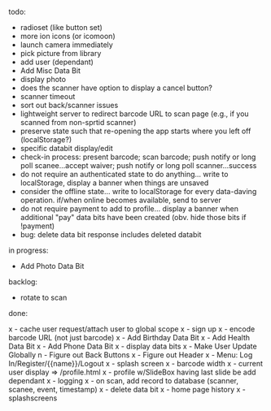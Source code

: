 todo:
- radioset (like button set)
- more ion icons (or icomoon)
- launch camera immediately
- pick picture from library
- add user (dependant)
- Add Misc Data Bit
- display photo
- does the scanner have option to display a cancel button?
- scanner timeout
- sort out back/scanner issues
- lightweight server to redirect barcode URL to scan page (e.g., if you scanned from non-sprtid scanner)
- preserve state such that re-opening the app starts where you left off (localStorage?)
- specific databit display/edit
- check-in process: present barcode; scan barcode; push notify or long poll scanee...accept waiver; push notify or long poll scanner...success
- do not require an authenticated state to do anything... write to localStorage, display a banner when things are unsaved
- consider the offline state... write to localStorage for every data-daving operation. if/when online becomes available, send to server
- do not require payment to add to profile... display a banner when additional "pay" data bits have been created (obv. hide those bits if !payment)
- bug: delete data bit response includes deleted databit


in progress:
- Add Photo Data Bit


backlog:
- rotate to scan


done:

x - cache user request/attach user to global scope
x - sign up
x - encode barcode URL (not just barcode)
x - Add Birthday Data Bit
x - Add Health Data Bit
x - Add Phone Data Bit
x - display data bits
x - Make User Update Globally
n - Figure out Back Buttons
x - Figure out Header
x - Menu: Log In/Register/{{name}}/Logout
x - splash screen
x - barcode width
x - current user display => /profile.html
x - profile w/SlideBox having last slide be add dependant
x - logging
x - on scan, add record to database (scanner, scanee, event, timestamp)
x - delete data bit
x - home page history
x - splashscreens
